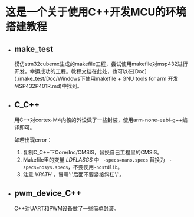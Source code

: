 # 这是一个关于使用C++开发MCU的环境搭建教程

* ## make_test

	模仿stm32cubemx生成的makefile工程，尝试使用makefile对msp432进行开发，幸运成功的工程。教程文档在此处，也可以在[Doc](./make_test/Doc/Windows下使用makefile + GNU tools for arm 开发MSP432P401R.md)中找到。

* ## C_C++

	用C++对cortex-M4内核的外设做了一些封装，使用arm-none-eabi-g++编译即可。
	
	如若出现error：
	
	1. 复制C_C++下Core/Inc/CMSIS，替换自己工程里的CMSIS。
	2. Makefile里的变量 _LDFLASGS_ 中 ` -specs=nano.specs` 替换为 ` -specs=nosys.specs`，不要使用`-nostdlib`。
	3. 注意 _VPATH_ ，冒号':'后面不要紧接斜杠'/'。

* ## pwm_device_C++

	C++对UART和PWM设备做了一些简单封装。
